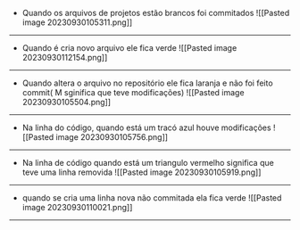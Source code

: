 - Quando os arquivos de projetos estão brancos foi commitados
 ![[Pasted image 20230930105311.png]]
 ---
- Quando é cria novo arquivo ele fica verde
![[Pasted image 20230930112154.png]]
---
- Quando altera o arquivo no repositório ele fica laranja e não foi feito commit( M sginifica que teve modificações)
![[Pasted image 20230930105504.png]]
---

- Na linha do código, quando está um tracó azul houve modificações
![[Pasted image 20230930105756.png]]
---

- Na linha de código quando está um triangulo vermelho significa que teve uma linha removida
![[Pasted image 20230930105919.png]]
---
- quando se cria uma linha nova não commitada ela fica verde
![[Pasted image 20230930110021.png]]
----

